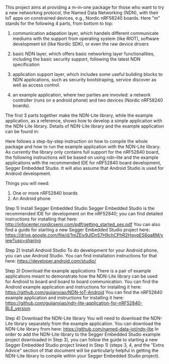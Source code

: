 This project aims at providing a m-in-one package for those who want to try a new networking protocol, the Named Data Networking (NDN), with their IoT apps on constrained devices, e.g., Nordic nRF58240 boards. Here "m" stands for the following 4 parts, from bottom to top: 

1) communication adapation layer, which handels different communicate mediums with the support from operating system (like RIOT), software development kit (like Nordic SDK), or even the raw device drivers

2) basic NDN layer, which offers basic networking layer functionalities, including the basic security support, following the latest NDN specification

3) application support layer, which includes some useful buliding blocks to NDN applications, such as security bootstraping, service discover as well as access control.

4) an example application, where two parties are invovled: a network controller (runs on a android phone) and two devices (Nordic nRF58240 boards).

The first 3 parts together make the NDN-Lite library, while the example application, as a reference, shows how to develop a simple application with the NDN-Lite library. Details of NDN-Lite library and the example application can be found in: 


Here follows a step-by-step instruction on how to compile the whole package and how to run the example application with the NDN-Lite library. As currently the library only contains full support for the nRF52840 board, the following instructions will be based on using ndn-lite and the example applications with the recommended IDE for nRF52840 board development, Segger Embedded Studio. It will also assume that Android Studio is used for Android development.

Things you will need:
  1) One or more nRF52840 boards
  2) An Android phone
  
Step 1) Install Segger Embedded Studio
    Segger Embedded Studio is the recommended IDE for development on the nRF52840; you can find detailed instructions for installing that here: 
    http://infocenter.nordicsemi.com/pdf/getting_started_ses.pdf
    You can also find a guide for starting a new Segger Embedded Studio project here:
    https://drive.google.com/file/d/1mZEiv9JIDn57H9chCPhR2HgvpES6qa8M/view?usp=sharing
    
Step 2) Install Android Studio
    To do development for your Android phone, you can use Android Studio. You can find installation instructions for that here: 
    https://developer.android.com/studio/
    
Step 3) Download the example applications
    There is a pair of example applications meant to demonstrate how the NDN-Lite library can be used for Android to board and board to board communication.
    You can find the Android example application and instructions for installing it here:
    https://github.com/gujianxiao/NDN-IoT-Android
    You can find the nRF52840 example application and instructions for installing it here:
    https://github.com/gujianxiao/ndn-lite-application-for-nRF52840-BLE_version
    
Step 4) Download the NDN-Lite library
    You will need to download the NDN-Lite library separately from the example application.
    You can download the NDN-Lite library from here:
    https://github.com/named-data-iot/ndn-lite
    In order to add the NDN-Lite library to the Segger Embedded Studio example project downloaded in Step 3), you can follow the guide to starting a new Segger Embedded Studio project linked in Step 1) (steps 3, 4, and the "Extra Advice" section of that document will be particularly helpful in getting the NDN-Lite library to compile within your Segger Embedded Studio project).
